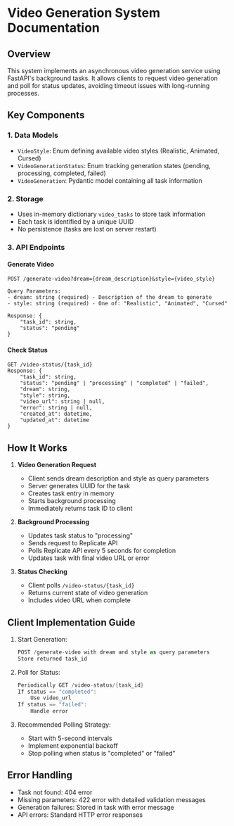 # Video Generation System Documentation

## Overview
This system implements an asynchronous video generation service using FastAPI's background tasks. It allows clients to request video generation and poll for status updates, avoiding timeout issues with long-running processes.

## Key Components

### 1. Data Models
- `VideoStyle`: Enum defining available video styles (Realistic, Animated, Cursed)
- `VideoGenerationStatus`: Enum tracking generation states (pending, processing, completed, failed)
- `VideoGeneration`: Pydantic model containing all task information

### 2. Storage
- Uses in-memory dictionary `video_tasks` to store task information
- Each task is identified by a unique UUID
- No persistence (tasks are lost on server restart)

### 3. API Endpoints

#### Generate Video
```http
POST /generate-video?dream={dream_description}&style={video_style}

Query Parameters:
- dream: string (required) - Description of the dream to generate
- style: string (required) - One of: "Realistic", "Animated", "Cursed"

Response: {
    "task_id": string,
    "status": "pending"
}
```

#### Check Status
```http
GET /video-status/{task_id}
Response: {
    "task_id": string,
    "status": "pending" | "processing" | "completed" | "failed",
    "dream": string,
    "style": string,
    "video_url": string | null,
    "error": string | null,
    "created_at": datetime,
    "updated_at": datetime
}
```

## How It Works

1. **Video Generation Request**
   - Client sends dream description and style as query parameters
   - Server generates UUID for the task
   - Creates task entry in memory
   - Starts background processing
   - Immediately returns task ID to client

2. **Background Processing**
   - Updates task status to "processing"
   - Sends request to Replicate API
   - Polls Replicate API every 5 seconds for completion
   - Updates task with final video URL or error

3. **Status Checking**
   - Client polls `/video-status/{task_id}`
   - Returns current state of video generation
   - Includes video URL when complete

## Client Implementation Guide

1. Start Generation:
   ```swift
   POST /generate-video with dream and style as query parameters
   Store returned task_id
   ```

2. Poll for Status:
   ```swift
   Periodically GET /video-status/{task_id}
   If status == "completed": 
       Use video_url
   If status == "failed":
       Handle error
   ```

3. Recommended Polling Strategy:
   - Start with 5-second intervals
   - Implement exponential backoff
   - Stop polling when status is "completed" or "failed"

## Error Handling
- Task not found: 404 error
- Missing parameters: 422 error with detailed validation messages
- Generation failures: Stored in task with error message
- API errors: Standard HTTP error responses
